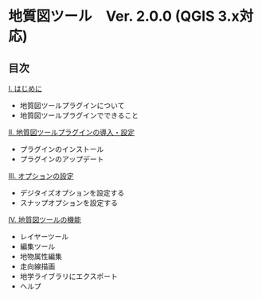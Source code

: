 # 地質図ツール　Ver. 2.0.0  (QGIS 3.x対応)

## 目次

[I. はじめに](chapter01.md)
* 地質図ツールプラグインについて
* 地質図ツールプラグインでできること

[II. 地質図ツールプラグインの導入・設定](chapter02.md)
* プラグインのインストール
* プラグインのアップデート

[III. オプションの設定](chapter03.md)
* デジタイズオプションを設定する
* スナップオプションを設定する

[IV. 地質図ツールの機能](chapter04.md)
* レイヤーツール
* 編集ツール
* 地物属性編集
* 走向線描画
* 地学ライブラリにエクスポート
* ヘルプ